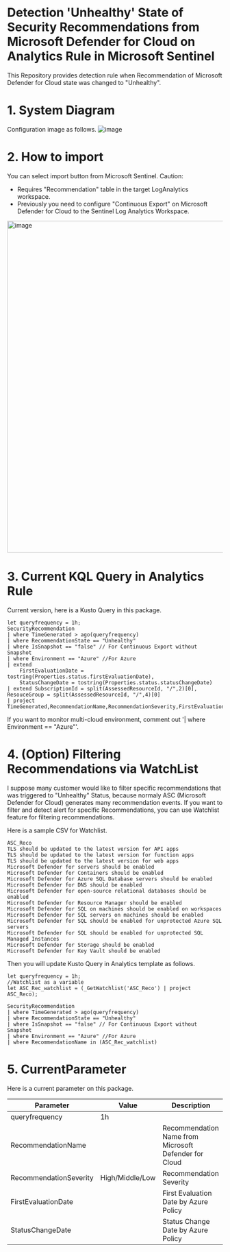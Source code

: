 # Detection 'Unhealthy' State of Security Recommendations from Microsoft Defender for Cloud on Analytics Rule in Microsoft Sentinel
This Repository provides detection rule when Recommendation of Microsoft Defender for Cloud state was changed to "Unhealthy".

# 1. System Diagram
Configuration image as follows.
![image](https://user-images.githubusercontent.com/55295601/198253654-8857cc7b-a228-4405-a578-be6a7deadd03.png)


# 2. How to import
You can select import button from Microsoft Sentinel.
Caution: 
 - Requires "Recommendation" table in the target LogAnalytics workspace.
 - Previously you need to configure "Continuous Export" on Microsoft Defender for Cloud to the Sentinel Log Analytics Workspace.

<img width="774" alt="image" src="https://user-images.githubusercontent.com/55295601/196851071-0f1ee2ad-2aac-4e12-84fb-ababd27d73da.png">

# 3. Current KQL Query in Analytics Rule
Current version, here is a Kusto Query in this package.

```
let queryfrequency = 1h;
SecurityRecommendation
| where TimeGenerated > ago(queryfrequency)
| where RecommendationState == "Unhealthy"
| where IsSnapshot == "false" // For Continuous Export without Snapshot
| where Environment == "Azure" //For Azure
| extend
    FirstEvaluationDate = tostring(Properties.status.firstEvaluationDate),
    StatusChangeDate = tostring(Properties.status.statusChangeDate)
| extend SubscriptionId = split(AssessedResourceId, "/",2)[0], ResouceGroup = split(AssessedResourceId, "/",4)[0]
| project TimeGenerated,RecommendationName,RecommendationSeverity,FirstEvaluationDate,StatusChangeDate,AssessedResourceId,SubscriptionId,ResouceGroup
```

If you want to monitor multi-cloud environment, comment out '| where Environment == "Azure"'.

# 4. (Option) Filtering Recommendations via WatchList
I suppose many customer would like to filter specific recommendations that was triggered to "Unhealthy" Status, because normaly ASC (Microsoft Defender for Cloud) generates many recommendation events. If you want to filter and detect alert for specific Recommendations, you can use Watchlist feature for filtering recommendations.

Here is a sample CSV for Watchlist.

```csv
ASC_Reco
TLS should be updated to the latest version for API apps
TLS should be updated to the latest version for function apps
TLS should be updated to the latest version for web apps
Microsoft Defender for servers should be enabled
Microsoft Defender for Containers should be enabled
Microsoft Defender for Azure SQL Database servers should be enabled
Microsoft Defender for DNS should be enabled
Microsoft Defender for open-source relational databases should be enabled
Microsoft Defender for Resource Manager should be enabled
Microsoft Defender for SQL on machines should be enabled on workspaces
Microsoft Defender for SQL servers on machines should be enabled
Microsoft Defender for SQL should be enabled for unprotected Azure SQL servers
Microsoft Defender for SQL should be enabled for unprotected SQL Managed Instances
Microsoft Defender for Storage should be enabled
Microsoft Defender for Key Vault should be enabled
```

Then you will update Kusto Query in Analytics template as follows.

```
let queryfrequency = 1h;
//Watchlist as a variable
let ASC_Rec_watchlist = (_GetWatchlist('ASC_Reco') | project ASC_Reco);

SecurityRecommendation
| where TimeGenerated > ago(queryfrequency)
| where RecommendationState == "Unhealthy"
| where IsSnapshot == "false" // For Continuous Export without Snapshot
| where Environment == "Azure" //For Azure
| where RecommendationName in (ASC_Rec_watchlist)
```

# 5. CurrentParameter
Here is a current parameter on this package.

|  Parameter  |  Value  | Description |
| ---- | ---- | ---- |
|  queryfrequency  |  1h  | |
| RecommendationName | | Recommendation Name from Microsoft Defender for Cloud |
| RecommendationSeverity | High/Middle/Low | Recommendation Severity |
| FirstEvaluationDate |  | First Evaluation Date by Azure Policy |
| StatusChangeDate |  | Status Change Date by Azure Policy |
